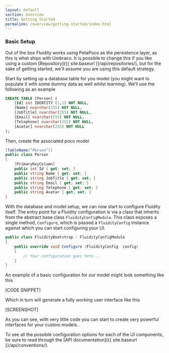 ```yaml
---
layout: default
section: Overview
title: Getting Started
permalink: /overview/getting-started/index.html
---
```


### Basic Setup

Out of the box Fluidity works using PetaPoco as the persistence layer, as this is what ships with Umbraco. It is possible to change this if you like using a custom [Repository]({{ site.baseurl }}/api/repositories/), but for the sake of getting started, we'll assume you are using this default strategy.

Start by setting up a database table for you model (you might want to populate it with some dummy data as well whilst learning). We’ll use the following as an example

````sql
CREATE TABLE [Person] (
    [Id] int IDENTITY (1,1) NOT NULL, 
    [Name] nvarchar(255) NOT NULL, 
    [JobTitle] nvarchar(255) NOT NULL, 
    [Email] nvarchar(255) NOT NULL, 
    [Telephone] nvarchar(255) NOT NULL, 
    [Avatar] nvarchar(255) NOT NULL
);
````

Then, create the associated poco model

````csharp
[TableName("Person")]
public class Person
{
    [PrimaryKeyColumn]
    public int Id { get; set; }
    public string Name { get; set; }
    public string JobTitle { get; set; }
    public string Email { get; set; }
    public string Telephone { get; set; }
    public string Avatar { get; set; }
}
````

With the database and model setup, we can now start to configure Fluidity itself. The entry point for a Fluidity configuration is via a class that inherits from the abstract base class `FluidityConfigModule`. This class exposes a single method, `Configure`, which is passed a `FluidityConfig` instance against which you can start configuring your UI.

````csharp
public class FluidityBootstrap : FluidityConfigModule
{
    public override void Configure (FluidityConfig  config) 
    {
        // Your configuration goes here...
    }
}
````

An example of a basic configuration for our model might look something like this

[CODE SNIPPET]

Which in turn will generate a fully working user interface like this

[SCREENSHOT]

As you can see, with very little code you can start to create very powerful interfaces for your custom models. 

To see all the possible configuration options for each of the UI components, be sure to read through the [API documentation]({{ site.baseurl }}/api/conventions/).
